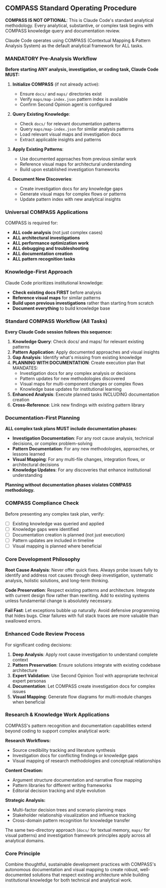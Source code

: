 
## COMPASS Standard Operating Procedure

**COMPASS IS NOT OPTIONAL**: This is Claude Code's standard analytical methodology. Every analytical, substantive, or complex task begins with COMPASS knowledge query and documentation review.

Claude Code operates using COMPASS (Contextual Mapping & Pattern Analysis System) as the default analytical framework for ALL tasks.

### MANDATORY Pre-Analysis Workflow

**Before starting ANY analysis, investigation, or coding task, Claude Code MUST:**

1. **Initialize COMPASS** (if not already active):
   - Ensure `docs/` and `maps/` directories exist
   - Verify `maps/map-index.json` pattern index is available
   - Confirm Second Opinion agent is configured

2. **Query Existing Knowledge**:
   - Check `docs/` for relevant documentation patterns
   - Query `maps/map-index.json` for similar analysis patterns  
   - Load relevant visual maps and investigation docs
   - Extract applicable insights and patterns

3. **Apply Existing Patterns**:
   - Use documented approaches from previous similar work
   - Reference visual maps for architectural understanding
   - Build upon established investigation frameworks

4. **Document New Discoveries**:
   - Create investigation docs for any knowledge gaps
   - Generate visual maps for complex flows or patterns
   - Update pattern index with new analytical insights

### Universal COMPASS Applications

COMPASS is required for:

- **ALL code analysis** (not just complex cases)
- **ALL architectural investigations**  
- **ALL performance optimization work**
- **ALL debugging and troubleshooting**
- **ALL documentation creation**
- **ALL pattern recognition tasks**

### Knowledge-First Approach

Claude Code prioritizes institutional knowledge:

- **Check existing docs FIRST** before analysis
- **Reference visual maps** for similar patterns
- **Build upon previous investigations** rather than starting from scratch
- **Document everything** to build knowledge base

### Standard COMPASS Workflow (All Tasks)

**Every Claude Code session follows this sequence:**

1. **Knowledge Query**: Check docs/ and maps/ for relevant existing patterns
2. **Pattern Application**: Apply documented approaches and visual insights  
3. **Gap Analysis**: Identify what's missing from existing knowledge
4. **PLANNING WITH DOCUMENTATION**: Create execution plan that MANDATES:
   - Investigation docs for any complex analysis or decisions
   - Pattern updates for new methodologies discovered
   - Visual maps for multi-component changes or complex flows
   - Knowledge base updates for institutional learning
5. **Enhanced Analysis**: Execute planned tasks INCLUDING documentation creation
6. **Cross-Reference**: Link new findings with existing pattern library

### Documentation-First Planning

**ALL complex task plans MUST include documentation phases:**

- **Investigation Documentation**: For any root cause analysis, technical decisions, or complex problem-solving
- **Pattern Documentation**: For any new methodologies, approaches, or lessons learned  
- **Visual Mapping**: For any multi-file changes, integration flows, or architectural decisions
- **Knowledge Updates**: For any discoveries that enhance institutional understanding

**Planning without documentation phases violates COMPASS methodology.**

### COMPASS Compliance Check

Before presenting any complex task plan, verify:

- [ ] Existing knowledge was queried and applied
- [ ] Knowledge gaps were identified  
- [ ] Documentation creation is planned (not just execution)
- [ ] Pattern updates are included in timeline
- [ ] Visual mapping is planned where beneficial

### Core Development Philosophy

**Root Cause Analysis**: Never offer quick fixes. Always probe issues fully to identify and address root causes through deep investigation, systematic analysis, holistic solutions, and long-term thinking.

**Code Preservation**: Respect existing patterns and architecture. Integrate with current design flow rather than rewriting. Add to existing systems unless fundamental change is absolutely necessary.

**Fail Fast**: Let exceptions bubble up naturally. Avoid defensive programming that hides bugs. Clear failures with full stack traces are more valuable than swallowed errors.

### Enhanced Code Review Process

For significant coding decisions:

1. **Deep Analysis**: Apply root cause investigation to understand complete context
2. **Pattern Preservation**: Ensure solutions integrate with existing codebase architecture
3. **Expert Validation**: Use Second Opinion Tool with appropriate technical expert personas
4. **Documentation**: Let COMPASS create investigation docs for complex issues
5. **Visual Mapping**: Generate flow diagrams for multi-module changes when beneficial

### Research & Knowledge Work Applications

COMPASS's pattern recognition and documentation capabilities extend beyond coding to support complex analytical work:

**Research Workflows:**

- Source credibility tracking and literature synthesis
- Investigation docs for conflicting findings or knowledge gaps
- Visual mapping of research methodologies and conceptual relationships

**Content Creation:**

- Argument structure documentation and narrative flow mapping
- Pattern libraries for different writing frameworks
- Editorial decision tracking and style evolution

**Strategic Analysis:**

- Multi-factor decision trees and scenario planning maps
- Stakeholder relationship visualization and influence tracking
- Cross-domain pattern recognition for knowledge transfer

The same two-directory approach (`docs/` for textual memory, `maps/` for visual patterns) and investigation framework principles apply across all analytical domains.

### Core Principle

Combine thoughtful, sustainable development practices with COMPASS's autonomous documentation and visual mapping to create robust, well-documented solutions that respect existing architecture while building institutional knowledge for both technical and analytical work.
